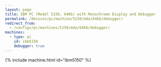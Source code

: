 ```yaml
---
layout: page
title: IBM PC (Model 5150, 64Kb) with Monochrome Display and Debugger
permalink: /devices/pc/machine/5150/mda/64kb/debugger/
redirect_from:
  - /configs/pc/machines/5150/mda/64kb/debugger/
machines:
  - type: pc
    id: ibm5150
    debugger: true
---
```


{% include machine.html id="ibm5150" %}
